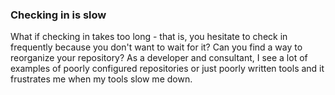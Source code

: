 
### Checking in is slow
What if checking in takes too long - that is, you hesitate to check in frequently because you don't want to wait for it? Can you find a way to reorganize your repository? As a developer and consultant, I see a lot of examples of poorly configured repositories or just poorly written tools and it frustrates me when my tools slow me down.
 
